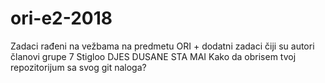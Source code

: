 # ori-e2-2018
Zadaci rađeni na vežbama na predmetu ORI + dodatni zadaci čiji su autori članovi grupe 7
Stigloo
DJES DUSANE STA MAI
Kako da obrisem tvoj repozitorijum sa svog git naloga?
